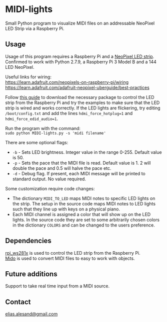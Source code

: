 # MIDI-lights
Small Python program to visualize MIDI files on an addressable NeoPixel LED Strip via a Raspberry Pi.
## Usage
Usage of this program requires a Raspberry Pi and a [NeoPixel LED strip](https://www.adafruit.com/category/168).  
Confirmed to work with Python 2.7.9, a Raspberry Pi 3 Model B and a 144 LED NeoPixel.

Useful links for wiring:  
https://learn.adafruit.com/neopixels-on-raspberry-pi/wiring  
https://learn.adafruit.com/adafruit-neopixel-uberguide/best-practices   

Follow [this guide](https://learn.adafruit.com/neopixels-on-raspberry-pi/software) to download the necessary package to control the LED strip from the Raspberry Pi and try the examples to make sure that the LED strip is wired and works correctly. If the LED lights are flickering, try editing `/boot/config.txt` and add the lines `hdmi_force_hotplug=1` and `hdmi_force_edid_audio=1`.


Run the program with the command:  
`sudo python MIDI-lights.py -s 'midi filename'`

There are some optional flags:
* ```-b``` - Sets LED brightness. Integer value in the range 0-255. Default value is 50.
* ```-p``` - Sets the pace that the MIDI file is read. Default value is 1. 2 will double the pace and 0.5 will halve the pace etc.
* ```-d``` - Debug flag. If present, each MIDI message will be printed to standard output. No value required.  

Some customization require code changes:  
* The dictionary `MIDI_TO_LED` maps MIDI notes to specific LED lights on the strip. The setup in the source code maps MIDI notes to LED
 lights such that they line up with keys on a physical piano.
* Each MIDI channel is assigned a color that will show up on the LED lights. In the source code they are set to some arbitrarily chosen colors in the dictionary `COLORS` and can be changed to the users preference.
## Dependencies
[rpi_ws281x](https://github.com/jgarff/rpi_ws281x) is used to control the LED strip from the Raspberry Pi.  
[Mido](https://github.com/olemb/mido) is used to convert MIDI files to easy to work with objects.

## Future additions
Support to take real time input from a MIDI source.

## Contact
elias.alesand@gmail.com
